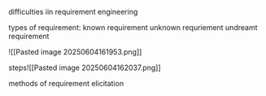 difficulties iin requirement engineering

types of requirement:
	known requirement
	 unknown requriement
	 undreamt requirement

![[Pasted image 20250604161953.png]]

steps![[Pasted image 20250604162037.png]]

methods of requirement elicitation

